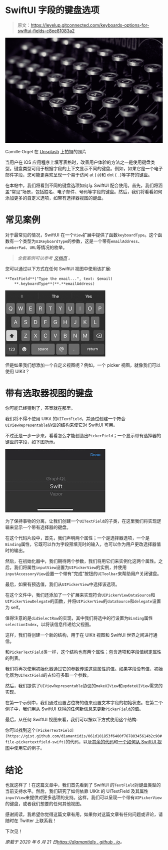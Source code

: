 # SwiftUI 字段的键盘选项

> 原文：<https://levelup.gitconnected.com/keyboards-options-for-swiftui-fields-c8ee81083a2>

![](img/6583b85feb9cdb8bb25c5bb7b85cbf0c.png)

Camille Orgel 在 [Unsplash](https://unsplash.com?utm_source=medium&utm_medium=referral) 上拍摄的照片

当用户在 iOS 应用程序上填写表格时，改善用户体验的方法之一是使用键盘类型。键盘类型可用于根据字段的上下文显示不同的键盘。例如，如果它是一个电子邮件字段，您可能更喜欢呈现一个易于访问 at ( `@`)和 dot ( `.`)等字符的键盘。

在本帖中，我们将看到不同的键盘选项如何与 SwiftUI 配合使用。首先，我们将涵盖“常见”场景，包括姓名、电子邮件、号码等字段的键盘。然后，我们将看看如何添加更多的自定义选项，如带有选择器视图的键盘。

# 常见案例

对于最常见的情况，SwiftUI 在一个`View`扩展中提供了函数`keyboardType`。这个函数有一个类型为`UIKeyboardType`的参数，这是一个带有`emailAddress`、`numberPad`、`URL`等情况的枚举。

> *全套案例可以参考* [*文档页*](https://developer.apple.com/documentation/uikit/uikeyboardtype) *。*

您可以通过以下方式在任何 SwiftUI 视图中使用该扩展:

```
**TextField**("Type the email...", text: $email)
    **.keyboardType**(**.**emailAddress)
```

![](img/93eaee1569c8118b29811d3512136be3.png)

但是如果我们想添加一个自定义视图呢？例如，一个 picker 视图，就像我们可以使用 UIKit？

# 带有选取器视图的键盘

你可能已经猜到了，答案就在那里。

我们将不得不使用 UIKit 的`UITextField`，并通过创建一个符合`UIViewRepresentable`协议的结构来使它对 SwiftUI 可用。

不过还是一步一步来，看看怎么才能创造出`PickerField`；一个显示带有选择器的键盘的字段，如下图所示。

![](img/bee1b8affbe3f69c653c9ca6ecdb7791.png)

为了保持事物的分离，让我们创建一个`UITextField`的子类，在这里我们将实现逻辑来显示一个带有选择器的键盘。

在这个代码片段中，首先，我们声明两个属性；一个是选择器选项，一个是`Binding`属性，它既可以作为字段预填充时的输入，也可以作为用户更改选择器值时的输出。

然后，在初始化器中，我们期待两个参数，我们将用它们来实例化这两个属性。之后，我们将属性`inputView`设置为`UIPickerView`的实例，并使用`inputAccessoryView`设置一个带有“完成”按钮的`UIToolbar`来帮助用户关闭键盘。

最后，如果有预选值，我们从`UIPickerView`中选择该选项。

在这个文件中，我们还添加了一个扩展来实现符合`UIPickerViewDataSource`和`UIPickerViewDelegate`的函数，并将`UIPickerView`的`dataSource`和`delegate`设置为 self。

值得注意的是`didSelectRow`的实现，其中我们将选中的行设置为`Binding`属性`selectionIndex`，以将该信息传递给父视图。

这样，我们将创建一个新的结构，用于在 UIKit 视图和 SwiftUI 世界之间进行通信。

和`PickerTextField`类一样，这个结构也有两个属性；包含选项和字段值绑定属性的列表。

我们将再次使用初始化器通过它的参数传递这些属性的值。如果字段没有值，初始化器为`UITextField`的占位符多取一个参数。

然后，我们提供了`UIViewRepresentable`协议的`makeUIView`和`updateUIView`需求的实现。

在第一个示例中，我们通过设置占位符的值来设置文本字段的初始状态。在第二个例子中，我们用从 SwiftUI 获得的任何新信息来更新`PickerField`的值。

最后，从任何 SwiftUI 视图来看，我们可以按以下方式使用这个结构:

你可以找到这个`[PickerTextField](https://gist.github.com/diamantidis/061d101853f6400f76780345614b2c90#file-pickertextfield-swift)`的代码，以及[其余的代码](https://gist.github.com/diamantidis/061d101853f6400f76780345614b2c90#file-pickerfield-swift)和[一个如何从 SwiftUI 视图](https://gist.github.com/diamantidis/061d101853f6400f76780345614b2c90#file-contentview-swift)中使用它的例子。

# 结论

也就这样了！在这篇文章中，我们首先看到了 SwiftUI 的`TextField`对键盘类型的当前支持水平。然后，我们研究了如何依靠 UIKit 的 UITextField 及其属性`inputView`来提供对更多选项的支持。这样，我们可以呈现一个带有`UIPickerView`的键盘，或者我们想要的任何其他视图。

感谢阅读，我希望你觉得这篇文章有用，如果你对这篇文章有任何问题或评论，请随时在 Twitter 上联系我！

下次见！

*原载于 2020 年 6 月 21 日*[*https://diamantidis . github . io*](https://diamantidis.github.io/2020/06/21/keyboard-options-for-swiftui-fields)*。*
